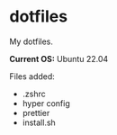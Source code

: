 # dotfiles

My dotfiles.

**Current OS:** Ubuntu 22.04

Files added:

- .zshrc
- hyper config
- prettier
- install.sh
